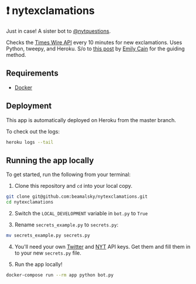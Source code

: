 # ❗ nytexclamations

Just in case! A sister bot to [@nytquestions](https://github.com/beamalsky/nytquestions).

Checks the [Times Wire API](https://developer.nytimes.com/docs/timeswire-product/1/overview) every 10 minutes for new exclamations. Uses Python, tweepy, and Heroku. S/o to [this post](https://dev.to/emcain/how-to-set-up-a-twitter-bot-with-python-and-heroku-1n39) by [Emily Cain](https://emcain.github.io/) for the guiding method.

## Requirements

- [Docker](https://www.docker.com/)

## Deployment

This app is automatically deployed on Heroku from the master branch.

To check out the logs:

  ```bash
  heroku logs --tail
  ```

## Running the app locally

To get started, run the following from your terminal:

1. Clone this repository and `cd` into your local copy.

  ```bash
  git clone git@github.com:beamalsky/nytexclamations.git
  cd nytexclamations
  ```

2. Switch the `LOCAL_DEVELOPMENT` variable in `bot.py` to `True`

3. Rename `secrets_example.py` to `secrets.py`:

  ```bash
  mv secrets_example.py secrets.py
  ```

4. You'll need your own [Twitter](https://developer.twitter.com/en/docs/basics/authentication/guides/access-tokens) and [NYT](https://developer.nytimes.com/) API keys. Get them and fill them in to your new `secrets.py` file.

5. Run the app locally!

  ```bash
  docker-compose run --rm app python bot.py
  ```
